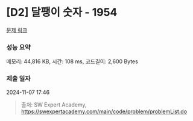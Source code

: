 # [D2] 달팽이 숫자 - 1954 

[문제 링크](https://swexpertacademy.com/main/code/problem/problemDetail.do?contestProbId=AV5PobmqAPoDFAUq) 

### 성능 요약

메모리: 44,816 KB, 시간: 108 ms, 코드길이: 2,600 Bytes

### 제출 일자

2024-11-07 17:46



> 출처: SW Expert Academy, https://swexpertacademy.com/main/code/problem/problemList.do